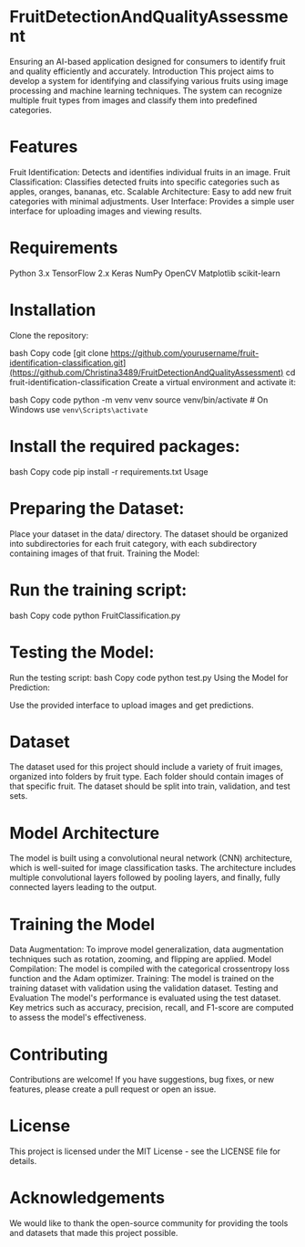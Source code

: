 # FruitDetectionAndQualityAssessment
Ensuring an AI-based application designed for consumers to identify fruit and quality efficiently and accurately.
Introduction
This project aims to develop a system for identifying and classifying various fruits using image processing and machine learning techniques. The system can recognize multiple fruit types from images and classify them into predefined categories.

# Features
Fruit Identification: Detects and identifies individual fruits in an image.
Fruit Classification: Classifies detected fruits into specific categories such as apples, oranges, bananas, etc.
Scalable Architecture: Easy to add new fruit categories with minimal adjustments.
User Interface: Provides a simple user interface for uploading images and viewing results.

# Requirements
Python 3.x
TensorFlow 2.x
Keras
NumPy
OpenCV
Matplotlib
scikit-learn

# Installation
Clone the repository:

bash
Copy code
[git clone https://github.com/yourusername/fruit-identification-classification.git](https://github.com/Christina3489/FruitDetectionAndQualityAssessment)
cd fruit-identification-classification
Create a virtual environment and activate it:

bash
Copy code
python -m venv venv
source venv/bin/activate  # On Windows use `venv\Scripts\activate`

# Install the required packages:
bash
Copy code
pip install -r requirements.txt
Usage

# Preparing the Dataset:

Place your dataset in the data/ directory. The dataset should be organized into subdirectories for each fruit category, with each subdirectory containing images of that fruit.
Training the Model:

# Run the training script:
bash
Copy code
python FruitClassification.py

# Testing the Model:

Run the testing script:
bash
Copy code
python test.py
Using the Model for Prediction:

Use the provided interface to upload images and get predictions.

# Dataset
The dataset used for this project should include a variety of fruit images, organized into folders by fruit type. Each folder should contain images of that specific fruit. The dataset should be split into train, validation, and test sets.

# Model Architecture
The model is built using a convolutional neural network (CNN) architecture, which is well-suited for image classification tasks. The architecture includes multiple convolutional layers followed by pooling layers, and finally, fully connected layers leading to the output.

# Training the Model
Data Augmentation: To improve model generalization, data augmentation techniques such as rotation, zooming, and flipping are applied.
Model Compilation: The model is compiled with the categorical crossentropy loss function and the Adam optimizer.
Training: The model is trained on the training dataset with validation using the validation dataset.
Testing and Evaluation
The model's performance is evaluated using the test dataset. Key metrics such as accuracy, precision, recall, and F1-score are computed to assess the model's effectiveness.

# Contributing
Contributions are welcome! If you have suggestions, bug fixes, or new features, please create a pull request or open an issue.

# License
This project is licensed under the MIT License - see the LICENSE file for details.

# Acknowledgements
We would like to thank the open-source community for providing the tools and datasets that made this project possible.


